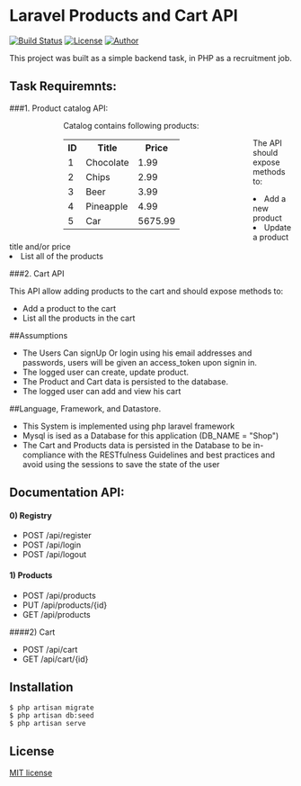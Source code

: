# Laravel Products and Cart API

<p align="left">
<a href="https://travis-ci.org/laravel/framework"><img src="https://travis-ci.org/laravel/framework.svg" alt="Build Status"></a>
<a href="https://packagist.org/packages/laravel/framework"><img src="https://img.shields.io/packagist/l/laravel/framework" alt="License"></a>
<a href="https:github.com/bemiras"><img src="https://img.shields.io/badge/author-Bemiras-blue" alt="Author"></a>
</p>


This project was built as a simple backend task, in PHP as a recruitment job.

## Task Requiremnts:
###1. Product catalog API:
<div style="float: left; margin: 0 10vw">
    Catalog contains following products:
    <table>
        <tr>
          <th>ID</th>
          <th>Title</th>
          <th>Price</th>
        </tr>
        <tr>
          <td>1</td>
          <td>Chocolate</td>
          <td>1.99</td>
        </tr>
        <tr>
          <td>2</td>
          <td>Chips</td>
          <td>2.99</td>
        </tr>
        <tr>
          <td>3</td>
          <td>Beer</td>
          <td>3.99</td>
        </tr>
        <tr>
          <td>4</td>
          <td>Pineapple</td>
          <td>4.99</td>
        </tr>
        <tr>
          <td>5</td>
          <td>Car</td>
          <td>5675.99</td>
        </tr>
    </table>
    </div>
    <div>
        <br><p>The API should expose methods to:</p>
          <li>Add a new product</li>
          <li>Update a product title and/or price</li>
          <li>List all of the products</li>
    </div>
    <div style="clear: both"></div>

###2. Cart API
<br><p>This API allow adding products to the cart and  should expose methods to:</p>
- Add a product to the cart
- List all the products in the cart



##Assumptions 
- The Users Can signUp Or login using his email addresses and passwords, users will be given an access_token upon signin in.
- The logged  user can create, update product.
- The Product and Cart data is persisted to the database.
- The logged  user can add and view his cart



##Language, Framework, and Datastore.
- This System is implemented using php laravel framework
- Mysql is ised as a Database for this application (DB_NAME = "Shop")
- The Cart and Products data is persisted in the Database to be in-compliance with the RESTfulness Guidelines and best practices and avoid using the sessions to save the state of the user



## Documentation API:

#### 0) Registry
- POST /api/register
- POST /api/login
- POST /api/logout

#### 1) Products
- POST /api/products
- PUT /api/products/{id}
- GET /api/products

####2) Cart
- POST /api/cart
- GET /api/cart/{id}



## Installation
````
$ php artisan migrate
$ php artisan db:seed
$ php artisan serve
````

## License
[MIT license](https://opensource.org/licenses/MIT)
